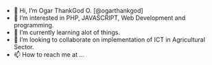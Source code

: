 - 👋 Hi, I’m Ogar ThankGod O. [@ogarthankgod]
- 👀 I’m interested in PHP, JAVASCRIPT, Web Development and programming.
- 🌱 I’m currently learning alot of things.
- 💞️ I’m looking to collaborate on implementation of ICT in Agricultural Sector.
- 📫 How to reach me at ...

